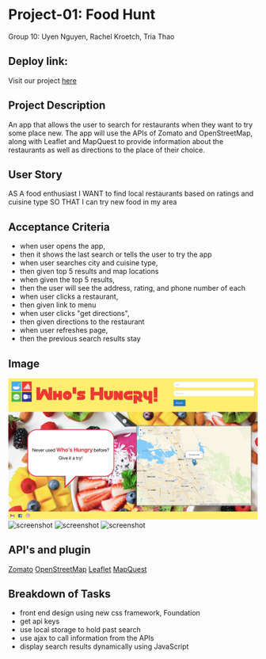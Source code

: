 # Project-01: Food Hunt
Group 10: Uyen Nguyen, Rachel Kroetch, Tria Thao

## Deploy link: 
Visit our project [here](https://uyennguyen30696.github.io/food-hunt-project-01/)

## Project Description
An app that allows the user to search for restaurants when they want to try some place new.  The app will use the APIs of Zomato and OpenStreetMap, along with Leaflet and MapQuest to provide information about the restaurants as well as directions to the place of their choice. 

## User Story
AS A food enthusiast
I WANT to find local restaurants based on ratings and cuisine type
SO THAT I can try new food in my area

## Acceptance Criteria
- when user opens the app, 
- then it shows the last search or tells the user to try the app
- when user searches city and cuisine type, 
- then given top 5 results and map locations
- when given the top 5 results,
- then the user will see the address, rating, and phone number of each
- when user clicks a restaurant, 
- then given link to menu
- when user clicks "get directions", 
- then given directions to the restaurant
- when user refreshes page,
- then the previous search results stay

## Image
![screenshot](./screenshots/openingPage.png)
![screenshot](./screenshots/searchResult.png)
![screenshot](./screenshots/directions.png)
![screenshot](./screenshots/refreshedPage.png)

## API's and plugin
[Zomato](https://developers.zomato.com/api) 
[OpenStreetMap](https://www.openstreetmap.org/#map=2/56.2/10.5)
[Leaflet](https://leafletjs.com/reference-1.7.1.html)
[MapQuest](https://developer.mapquest.com/documentation/samples/leaflet/v2.2/routing/options/)

## Breakdown of Tasks
- front end design using new css framework, Foundation
- get api keys
- use local storage to hold past search
- use ajax to call information from the APIs
- display search results dynamically using JavaScript